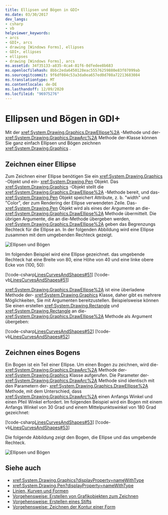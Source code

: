 ```yaml
---
title: Ellipsen und Bögen in GDI+
ms.date: 03/30/2017
dev_langs:
- csharp
- vb
helpviewer_keywords:
- arcs
- GDI+, arcs
- drawing [Windows Forms], ellipses
- GDI+, ellipses
- ellipses
- drawing [Windows Forms], arcs
ms.assetid: 34f35133-a835-4ca4-81f6-0dfedee8b683
ms.openlocfilehash: 8bbc2eda6450128eac55576259880e83f07099ab
ms.sourcegitcommit: 9f6df084c53a3da0ea657ed0d708a72213683084
ms.translationtype: MT
ms.contentlocale: de-DE
ms.lasthandoff: 12/09/2020
ms.locfileid: "96975276"
---
```

# <a name="ellipses-and-arcs-in-gdi"></a>Ellipsen und Bögen in GDI+
Mit der <xref:System.Drawing.Graphics.DrawEllipse%2A> -Methode und der- <xref:System.Drawing.Graphics.DrawArc%2A> Methode der-Klasse können Sie ganz einfach Ellipsen und Bögen zeichnen <xref:System.Drawing.Graphics> .  
  
## <a name="drawing-an-ellipse"></a>Zeichnen einer Ellipse  
 Zum Zeichnen einer Ellipse benötigen Sie ein <xref:System.Drawing.Graphics> -Objekt und ein- <xref:System.Drawing.Pen> Objekt. Das <xref:System.Drawing.Graphics> -Objekt stellt die <xref:System.Drawing.Graphics.DrawEllipse%2A> -Methode bereit, und das- <xref:System.Drawing.Pen> Objekt speichert Attribute, z. b. "width" und "Color", der zum Rendering der Ellipse verwendeten Zeile. Das- <xref:System.Drawing.Pen> Objekt wird als eines der Argumente an die- <xref:System.Drawing.Graphics.DrawEllipse%2A> Methode übermittelt. Die übrigen Argumente, die an die-Methode übergeben werden, <xref:System.Drawing.Graphics.DrawEllipse%2A> geben das Begrenzungs Rechteck für die Ellipse an. In der folgenden Abbildung wird eine Ellipse zusammen mit dem umgebenden Rechteck gezeigt.  
  
 ![Ellipsen und Bögen](./media/aboutgdip02-art05.gif "Aboutgdip02_art05")  
  
 Im folgenden Beispiel wird eine Ellipse gezeichnet. das umgebende Rechteck hat eine Breite von 80, eine Höhe von 40 und eine linke obere Ecke von (100, 50):  
  
 [!code-csharp[LinesCurvesAndShapes#51](~/samples/snippets/csharp/VS_Snippets_Winforms/LinesCurvesAndShapes/CS/Class1.cs#51)]
 [!code-vb[LinesCurvesAndShapes#51](~/samples/snippets/visualbasic/VS_Snippets_Winforms/LinesCurvesAndShapes/VB/Class1.vb#51)]  
  
 <xref:System.Drawing.Graphics.DrawEllipse%2A> ist eine überladene Methode der- <xref:System.Drawing.Graphics> Klasse, daher gibt es mehrere Möglichkeiten, Sie mit Argumenten bereitzustellen. Beispielsweise können Sie einen erstellen <xref:System.Drawing.Rectangle> und <xref:System.Drawing.Rectangle> an die- <xref:System.Drawing.Graphics.DrawEllipse%2A> Methode als Argument übergeben:  
  
 [!code-csharp[LinesCurvesAndShapes#52](~/samples/snippets/csharp/VS_Snippets_Winforms/LinesCurvesAndShapes/CS/Class1.cs#52)]
 [!code-vb[LinesCurvesAndShapes#52](~/samples/snippets/visualbasic/VS_Snippets_Winforms/LinesCurvesAndShapes/VB/Class1.vb#52)]  
  
## <a name="drawing-an-arc"></a>Zeichnen eines Bogens  
 Ein Bogen ist ein Teil einer Ellipse. Um einen Bogen zu zeichnen, wird die- <xref:System.Drawing.Graphics.DrawArc%2A> Methode der- <xref:System.Drawing.Graphics> Klasse aufgerufen. Die Parameter der- <xref:System.Drawing.Graphics.DrawArc%2A> Methode sind identisch mit den Parametern der- <xref:System.Drawing.Graphics.DrawEllipse%2A> Methode, mit dem Unterschied, dass <xref:System.Drawing.Graphics.DrawArc%2A> einen Anfangs Winkel und einen Pfeil Winkel erfordert. Im folgenden Beispiel wird ein Bogen mit einem Anfangs Winkel von 30 Grad und einem Mittelpunktswinkel von 180 Grad gezeichnet:  
  
 [!code-csharp[LinesCurvesAndShapes#53](~/samples/snippets/csharp/VS_Snippets_Winforms/LinesCurvesAndShapes/CS/Class1.cs#53)]
 [!code-vb[LinesCurvesAndShapes#53](~/samples/snippets/visualbasic/VS_Snippets_Winforms/LinesCurvesAndShapes/VB/Class1.vb#53)]  
  
 Die folgende Abbildung zeigt den Bogen, die Ellipse und das umgebende Rechteck.  
  
 ![Ellipsen und Bögen](./media/aboutgdip02-art06.gif "Aboutgdip02_art06")  
  
## <a name="see-also"></a>Siehe auch

- <xref:System.Drawing.Graphics?displayProperty=nameWithType>
- <xref:System.Drawing.Pen?displayProperty=nameWithType>
- [Linien, Kurven und Formen](lines-curves-and-shapes.md)
- [Vorgehensweise: Erstellen von Grafikobjekten zum Zeichnen](how-to-create-graphics-objects-for-drawing.md)
- [Vorgehensweise: Erstellen eines Stifts](how-to-create-a-pen.md)
- [Vorgehensweise: Zeichnen der Kontur einer Form](how-to-draw-an-outlined-shape.md)
